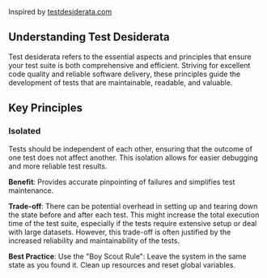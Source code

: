 Inspired by [testdesiderata.com](https://testdesiderata.com)

## Understanding Test Desiderata

Test desiderata refers to the essential aspects and principles that ensure your test suite is both comprehensive and
efficient. Striving for excellent code quality and reliable software delivery, these principles guide the development of
tests that are maintainable, readable, and valuable.

## Key Principles

### Isolated

Tests should be independent of each other, ensuring that the outcome of one test does not affect another. This isolation allows for easier debugging and more reliable test results.

**Benefit**: Provides accurate pinpointing of failures and simplifies test maintenance.

**Trade-off**: There can be potential overhead in setting up and tearing down the state before and after each test. This
might increase the total execution time of the test suite, especially if the tests require extensive setup or deal with
large datasets. However, this trade-off is often justified by the increased reliability and maintainability of the
tests.

**Best Practice**: Use the "Boy Scout Rule": Leave the system in the same state as you found it. Clean up resources and
reset global variables.